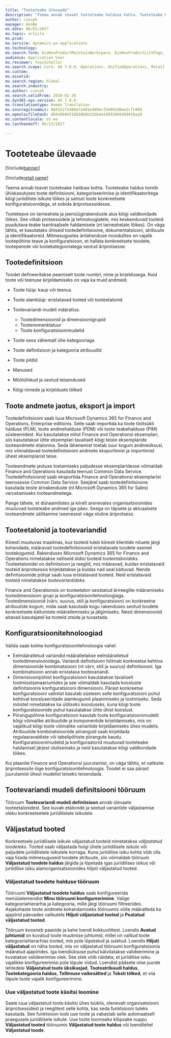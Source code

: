 ```yaml
---
title: "Tooteteabe ülevaade"
description: "Teema annab teavet tooteteabe halduse kohta. Tooteteabe haldus toimib ühiskasutuses toote definitsiooni, kategoriseerimise ja identifikaatoritega kõigi juriidiliste isikute lõikes ja samuti toote konkreetsete konfiguratsioonidega, et sobida äriprotsessidesse."
author: cvocph
manager: AnnBe
ms.date: 06/01/2017
ms.topic: article
ms.prod: 
ms.service: dynamics-ax-applications
ms.technology: 
ms.search.form: EcoResProductMaintainWorkspace, EcoResProductListPage, EcoResProductVariantMaintainWorkspace
audience: Application User
ms.reviewer: YuyuScheller
ms.search.scope: Core, AX 7.0.0, Operations, UnifiedOperations, Retail
ms.custom: 
ms.assetid: 
ms.search.region: Global
ms.search.industry: 
ms.author: cvocph
ms.search.validFrom: 2016-02-28
ms.dyn365.ops.version: AX 7.0.0
ms.translationtype: Human Translation
ms.sourcegitcommit: 869151f2486b7a481e4694cfb6992d0ee2cfc008
ms.openlocfilehash: db8a9666518b58b6b32bb4a14933095dd9416aa0
ms.contentlocale: et-ee
ms.lasthandoff: 06/13/2017

---
```


# <a name="product-information-overview"></a>Tooteteabe ülevaade

[!include[banner](../includes/banner.md)]

[!include[retail name](../includes/retail-name.md)]

Teema annab teavet tooteteabe halduse kohta. Tooteteabe haldus toimib ühiskasutuses toote definitsiooni, kategoriseerimise ja identifikaatoritega kõigi juriidiliste isikute lõikes ja samuti toote konkreetsete konfiguratsioonidega, et sobida äriprotsessidesse. 

Tooteteave on tarneahela ja jaemüügirakenduste alus kõigi valdkondade lõikes. See viitab protsessidele ja tehnoloogiatele, mis keskenduvad tooteid puudutava teabe tsentraalsele haldamisele (nt tarneahelate lõikes). On väga tähtis, et kasutataks ühiseid tootedefinitsioone, dokumentatsiooni, atribuute ja identifikaatoreid. Mitmesugustes ärilahenduse moodulites on vajalik tootepõhine teave ja konfiguratsioon, et hallata konkreetsete toodete, tooteperede või tootekategooriatega seotud äriprotsesse.

## <a name="product-definition"></a>Tootedefinitsioon

Toodet defineeritakse peamiselt toote numbri, nime ja kirjeldusega. Kuid toote või teenuse kirjeldamiseks on vaja ka muid andmeid.

- Toote tüüp: kaup või teenus
- Toote alamtüüp: eristatavad tooted või tooteetalonid
- Tootevariandi mudeli määratlus:

     - Tootedimensioonid ja dimensioonigrupid
     - Tootenomenklatuur
     - Toote konfiguratsioonimudelid

- Toote seos vähemalt ühe kategooriaga
- Toote definitsioon ja kategooria atribuudid
- Toote pildid
- Manused
- Mõõtühikud ja seotud teisendused
- Kõigi nimede ja kirjelduste tõlked

## <a name="distribution-export-and-import-of-product-data"></a>Toote andmete jaotus, eksport ja import

Tootedefinitsiooni saab luua Microsoft Dynamics 365 for Finance and Operations, Enterprise editionis. Selle saab importida ka toote töötsükli halduse (PLM), toote andmehalduse (PDM) või toote teabehalduse (PIM) süsteemidest. Kui kasutatakse mitut Finance and Operationsi eksemplari, siis kasutatakse ühte eksemplari tavaliselt kõigi teiste eksemplaride tooteandmete etalonina. Seda lähenemist toetab suur kogum andmeüksusi, mis võimaldavad tootedefinitsiooni andmete eksportimist ja importimist ühest eksemplarist teise.

Tooteandmete jaotuse toetamiseks paljudesse eksemplaridesse võimaldab Finance and Operations kasutada teenust Common Data Service. Tootedefinitsioonid saab eksportida Finance and Operationsi eksemplarist teenusesse Common Data Service. Seejärel saab tootedefinitsioone kasutada teiste ärirakenduste (nt Microsoft Dynamics 365 for Sales) varustamiseks tooteandmetega.

Pange tähele, et dünaamilistes ja kiirelt arenevates organisatsioonides muutuvad tooteteabe andmed iga päev. Seega on täpsete ja aktuaalsete tooteandmete säilitamine iseenesest väga oluline äriprotsess.

## <a name="product-masters-and-product-variants"></a>Tooteetalonid ja tootevariandid

Kiiresti muutuvas maailmas, kus tooteid tuleb kiiresti klientide nõuete järgi kohandada, määravad tootedefinitsioonid eristatavate toodete asemel tootekogumid. Rakenduses Microsoft Dynamics 365 for Finance and Operations nimetatakse selliseid üldisi tooteid *tooteetalonideks*. Tooteetalonidel on definitsioon ja reeglid, mis määravad, kuidas eristatavaid tooteid äriprotsessis kirjeldatakse ja kuidas nad seal käituvad. Nende definitsioonide põhjal saab luua eristatavaid tooteid. Neid eristatavaid tooteid nimetatakse *tootevariantideks*.

Finance and Operationsis on tooteetalon seostatud ärireeglite määramiseks tootedimensiooni grupi ja konfiguratsioonitehnoloogiaga. Tootedimensioonid (värv, suurus, stiil ja konfiguratsioon) on konkreetne atribuutide kogum, mida saab kasutada kogu rakenduses seotud toodete konkreetsete käitumiste määratlemiseks ja jälgimiseks. Need dimensioonid aitavad kasutajatel ka tooteid otsida ja tuvastada.

## <a name="configuration-technologies"></a>Konfiguratsioonitehnoloogiad

Valida saab kolme konfiguratsioonitehnoloogia vahel.

- Eelmääratletud variandid määratletakse eelmääratletud tootedimensioonidega. Variandi definitsioon hõlmab konkreetse kehtiva dimensioonide kombinatsiooni (nt värv, stiil ja suurus) definitsiooni. Iga kombinatsioon annab eristatava tootevariandi.
- Dimensioonipõhist konfiguratsiooni kasutatakse tavaliselt tootmisstsenaariumides ja see võimaldab kasutada koosluste definitsioonis konfiguratsiooni dimensiooni. Pärast konkreetse konfiguratsiooni valimist kasutab süsteem selle konfiguratsiooni puhul kehtivat koosluseridade alamkogumit plaanimiseks ja tootmiseks. Seda mõistet nimetatakse ka *üldiseks koosluseks*, kuna kõigi toote konfiguratsioonide puhul kasutatakse ühte ühist kooslust.
- Piirangupõhine konfiguratsioon kasutab toote konfiguratsioonimudelit kõigi võimalike atribuutide ja komponentide kirjeldamiseks, mis on vajalikud kõigi toote võimalike variantide kirjeldamiseks ühes mudelis. Atribuutide kombinatsioonide piiranguid saab kirjeldada regulaaravaldiste või tabelipõhiste piirangute kaudu. Konfiguratsioonimudelid ja konfiguraatorid muutuvad tooteteabe haldamisel järjest olulisemaks ja neid kasutatakse kõigi valdkondade lõikes.

Kui plaanite Finance and Operationsi juurutamist, on väga tähtis, et valiksite äriprotsessile õige konfiguratsioonitehnoloogia. Toodet ei saa pärast juurutamist ühest mudelist teiseks teisendada.

## <a name="product-variant-model-definition-workspace"></a>Tootevariandi mudeli definitsiooni tööruum

Tööruum **Tootevariandi mudeli definitsioon** annab ülevaate tooteetalonidest. See kuvab etalonide ja seotud variantide väljastamise oleku konkreetsetele juriidilistele isikutele.

## <a name="released-products"></a>Väljastatud tooted

Konkreetsele juriidilisele isikule väljastatud tooteid nimetatakse *väljastatud toodeteks*. Tooted saab väljastada hulgi ühele juriidilisele isikule või paljudele juriidilistele isikutele korraga. Kuna juriidilise isiku kohta võib olla vaja lisada mitmesuguseid toodete atribuute, siis võimaldab tööruum **Väljastatud toodete haldus** jälgida ja lõpetada igas juriidilises isikus või juriidilise isiku alamorganisatsioonides hiljuti väljastatud tooted.

### <a name="released-product-maintenance-workspace"></a>Väljastatud toodete halduse tööruum

Tööruumi **Väljastatud toodete haldus** saab konfigureerida menüüelemendist **Minu tööruumi konfigureerimine**. Valige kategooriahierarhia ja kategooria, mille järgi tööruumi filtreerides. Asjakohaste toote andmete kohandamiseks tööruumis võite määratleda ka ajapiirid päevades valikutele **Hiljuti väljastatud tooted** ja **Peatatud väljastatud tooted**.

Tööruum koosneb paanide ja kahe loendi kokkuvõttest. Loendis **Avatud juhtumid** on kuvatud toote muutmise juhtumid, millel on valitud toote kategooriahierarhias tooted, mis pole lõpetatud ja suletud. Loendis **Hiljuti väljastatud** on näha tooted, mis on väljastatud tööruumi konfiguratsioonis määratud ajapiirides. Iga loendiüksuse puhul käivitatakse valideerimine ja kuvatakse valideerimise olek. See olek võib näidata, et juriidilise isiku vajalikke konfigureerimisi pole lõpule viidud. Loendist pääsete otse juurde lehtedele **Väljastatud toote üksikasjad**, **Tooteatribuudi haldus**, **Tootekategooria haldus**, **Tellimuse vaikesätted** ja **Teksti tõlked**, et viia lõpule toote vajalik konfigureerimine.

### <a name="manually-creating-a-new-released-product"></a>Uue väljastatud toote käsitsi loomine

Saate luua väljastatud toote käsitsi ühes tsüklis, olenevalt organisatsiooni äriprotsessidest ja reeglitest selle kohta, kas seda funktsiooni tuleks kasutada. See funktsioon loob uue toote ja vabastab selle automaatselt praegusele juriidilisele isikule. Uue toote loomiseks klõpsake nuppu **Väljastatud tooted** tööruumis **Väljastatud toote haldus** või loendilehel **Väljastatud toode**.

